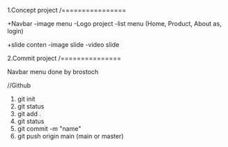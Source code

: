 1.Concept project
/================

+Navbar
    -image menu
    -Logo project
    -list menu (Home, Product, About as, login)

+slide conten 
    -image slide
    -video slide


2.Commit project
/===============

Navbar menu done by brostoch



//Github
1. git init
2. git status
3. git add .
4. git status
5. git commit -m "name"
6. git push origin main (main or master)

